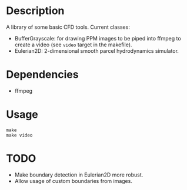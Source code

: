 # Description
A library of some basic CFD tools.
Current classes:
* BufferGrayscale: for drawing PPM images to be piped into ffmpeg to create a video (see `video` target in the makefile).
* Eulerian2D: 2-dimensional smooth parcel hydrodynamics simulator.

# Dependencies
* ffmpeg

# Usage

```
make
make video
```

# TODO
* Make boundary detection in Eulerian2D more robust.
* Allow usage of custom boundaries from images.
